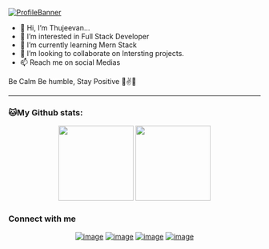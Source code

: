 [![ProfileBanner](https://github.com/Thujeevan-Dev/Personal-portfolio/blob/main/images/img/cover.jpg)](https://Davekibh.github.io)

- 👋 Hi, I’m Thujeevan... 
- 👀 I’m interested in Full Stack Developer
- 🌱 I’m currently learning Mern Stack
- 💞️ I’m looking to collaborate on Intersting projects.
- 📫 Reach me on social Medias

Be Calm Be humble, Stay Positive 🤙✌️💫 

---
### 🐱My Github stats:

<p align= "center">
  <img height= "150" src="https://github-readme-stats.vercel.app/api?username=Thujeevan-Dev&theme=react&show_icons=true&include_all_commits=true" />
  <img height= "150" src="https://github-readme-stats.vercel.app/api/top-langs/?username=Thujeevan-Dev&theme=react&layout=compact" />
</p>

### Connect with me
<div align="center">

[![image](https://img.shields.io/badge/LinkedIn-0077B5?style=for-the-badge&logo=linkedin&logoColor=white)](https://www.linkedin.com/in/thujeevan-sripaskaran/)
[![image](https://img.shields.io/badge/Instagram-E4405F?style=for-the-badge&logo=instagram&logoColor=white)](https://www.instagram.com/thujeevan__/)
[![image](https://img.shields.io/badge/Twitter-1DA1F2?style=for-the-badge&logo=twitter&logoColor=white)](https://twitter.com/Thujeevan_offl)
[![image](https://img.shields.io/badge/Gmail-D14836?style=for-the-badge&logo=gmail&logoColor=white)](mailto:thujeevan2@gmail.com)
  
</div>


<!---
Thujeevan-Dev/Thujeevan-Dev is a ✨ special ✨ repository because its `README.md` (this file) appears on your GitHub profile.
You can click the Preview link to take a look at your changes.
--->
